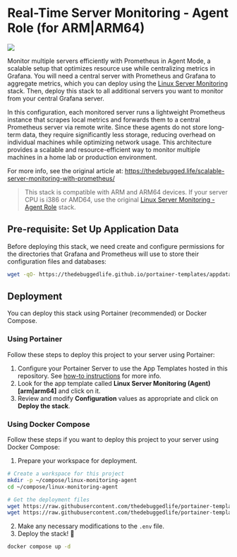# Real-Time Server Monitoring - Agent Role (for ARM|ARM64)

![](https://images.unsplash.com/photo-1683322499436-f4383dd59f5a?crop=entropy&cs=tinysrgb&fit=max&fm=jpg&ixid=M3wxMTc3M3wwfDF8c2VhcmNofDMxfHxzZXJ2ZXIlMjByYWNrfGVufDB8fHx8MTc0MjE2NjM0OHww&ixlib=rb-4.0.3&q=80&w=2000)

Monitor multiple servers efficiently with Prometheus in Agent Mode, a scalable setup that optimizes resource use while centralizing metrics in Grafana. You will need a central server with Prometheus and Grafana to aggregate metrics, which you can deploy using the [Linux Server Monitoring](../linux-monitoring/) stack. Then, deploy this stack to all additional servers you want to monitor from your central Grafana server.

In this configuration, each monitored server runs a lightweight Prometheus instance that scrapes local metrics and forwards them to a central Prometheus server via remote write. Since these agents do not store long-term data, they require significantly less storage, reducing overhead on individual machines while optimizing network usage. This architecture provides a scalable and resource-efficient way to monitor multiple machines in a home lab or production environment.

For more info, see the original article at: https://thedebugged.life/scalable-server-monitoring-with-prometheus/

> This stack is compatible with ARM and ARM64 devices. If your server CPU is i386 or AMD64, use the original [Linux Server Monitoring - Agent Role](../linux-monitoring-agent/) stack.

## Pre-requisite: Set Up Application Data

Before deploying this stack, we need create and configure permissions for the directories that Grafana and Prometheus will use to store their configuration files and databases:

```bash
wget -qO- https://thedebuggedlife.github.io/portainer-templates/appdata/linux-monitoring-agent-arm.sh | bash
```

## Deployment

You can deploy this stack using Portainer (recommended) or Docker Compose.

### Using Portainer

Follow these steps to deploy this project to your server using Portainer:

1. Configure your Portainer Server to use the App Templates hosted in this repository. See [how-to instructions](../README.md#how-to-use-the-templates) for more info.
2. Look for the app template called **Linux Server Monitoring (Agent) [arm|arm64]** and click on it.
3. Review and modify **Configuration** values as appropriate and click on **Deploy the stack**.

### Using Docker Compose

Follow these steps if you want to deploy this project to your server using Docker Compose:

1. Prepare your workspace for deployment.

```bash
# Create a workspace for this project
mkdir -p ~/compose/linux-monitoring-agent
cd ~/compose/linux-monitoring-agent

# Get the deployment files
wget https://raw.githubusercontent.com/thedebuggedlife/portainer-templates/refs/heads/main/linux-monitoring-agent-arm/docker-compose.yml
wget https://raw.githubusercontent.com/thedebuggedlife/portainer-templates/refs/heads/main/linux-monitoring-agent-arm/.env
```

2. Make any necessary modifications to the `.env` file.
3. Deploy the stack! :rocket:

```bash
docker compose up -d
```